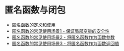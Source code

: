 # 匿名函数与闭包

- [匿名函数的定义和使用](./anonymous.go)
- [匿名函数的常见使用场景1 - 保证局部变量的安全性](./closure.go)
- [匿名函数的常见使用场景2 - 将匿名函数作为函数参数](./closure1.go)
- [匿名函数的常见使用场景3 - 将匿名函数作为函数返回值](./closure2.go)